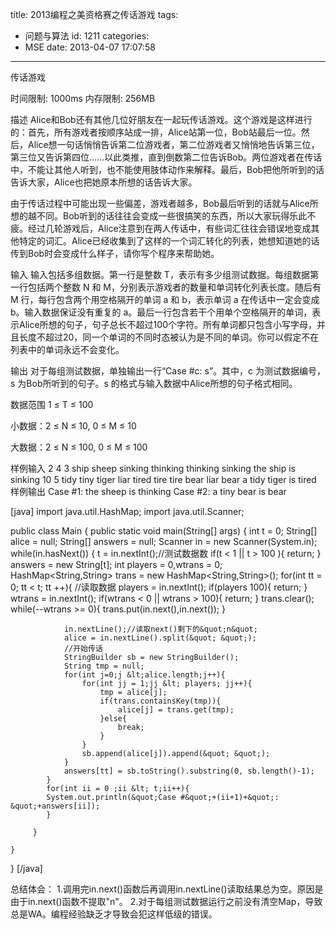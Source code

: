 title: 2013编程之美资格赛之传话游戏
tags:
  - 问题与算法
id: 1211
categories:
  - MSE
date: 2013-04-07 17:07:58
---

传话游戏

时间限制: 1000ms 内存限制: 256MB

描述
Alice和Bob还有其他几位好朋友在一起玩传话游戏。这个游戏是这样进行的：首先，所有游戏者按顺序站成一排，Alice站第一位，Bob站最后一位。然后，Alice想一句话悄悄告诉第二位游戏者，第二位游戏者又悄悄地告诉第三位，第三位又告诉第四位……以此类推，直到倒数第二位告诉Bob。两位游戏者在传话中，不能让其他人听到，也不能使用肢体动作来解释。最后，Bob把他所听到的话告诉大家，Alice也把她原本所想的话告诉大家。

由于传话过程中可能出现一些偏差，游戏者越多，Bob最后听到的话就与Alice所想的越不同。Bob听到的话往往会变成一些很搞笑的东西，所以大家玩得乐此不疲。经过几轮游戏后，Alice注意到在两人传话中，有些词汇往往会错误地变成其他特定的词汇。Alice已经收集到了这样的一个词汇转化的列表，她想知道她的话传到Bob时会变成什么样子，请你写个程序来帮助她。

输入
输入包括多组数据。第一行是整数 T，表示有多少组测试数据。每组数据第一行包括两个整数 N 和 M，分别表示游戏者的数量和单词转化列表长度。随后有 M 行，每行包含两个用空格隔开的单词 a 和 b，表示单词 a 在传话中一定会变成 b。输入数据保证没有重复的 a。最后一行包含若干个用单个空格隔开的单词，表示Alice所想的句子，句子总长不超过100个字符。所有单词都只包含小写字母，并且长度不超过20，同一个单词的不同时态被认为是不同的单词。你可以假定不在列表中的单词永远不会变化。

输出
对于每组测试数据，单独输出一行“Case #c: s”。其中，c 为测试数据编号，s 为Bob所听到的句子。s 的格式与输入数据中Alice所想的句子格式相同。

数据范围
1 ≤ T ≤ 100

小数据：2 ≤ N ≤ 10, 0 ≤ M ≤ 10

大数据：2 ≤ N ≤ 100, 0 ≤ M ≤ 100

样例输入
2
4 3
ship sheep
sinking thinking
thinking sinking
the ship is sinking
10 5
tidy tiny
tiger liar
tired tire
tire bear
liar bear
a tidy tiger is tired
样例输出
Case #1: the sheep is thinking
Case #2: a tiny bear is bear

[java]
import java.util.HashMap;
import java.util.Scanner;

public class Main {
    public static void main(String[] args) {
        int t = 0;
    	String[] alice = null;
    	String[] answers = null;
        Scanner in = new Scanner(System.in);
        while(in.hasNext()) {
        	t = in.nextInt();//测试数据数
        	if(t &lt; 1 || t &gt; 100	){
        		return;
        	}
        	answers = new String[t];
        	int players = 0,wtrans = 0;
        	HashMap&lt;String,String&gt; trans = new HashMap&lt;String,String&gt;();
        	for(int tt = 0; tt &lt; t; tt ++){
        		//读取数据
        		players = in.nextInt();
        		if(players  100){
        			return;
        		}
                wtrans = in.nextInt();
                if(wtrans &lt; 0 || wtrans &gt; 100){
                	return;
                }
                trans.clear();
                while(--wtrans &gt;= 0){
                	trans.put(in.next(),in.next());
                }

                in.nextLine();//读取next()剩下的&quot;n&quot;
                alice = in.nextLine().split(&quot; &quot;);
                //开始传话
                StringBuilder sb = new StringBuilder();
                String tmp = null;
                for(int j=0;j &lt;alice.length;j++){
                	for(int jj = 1;jj &lt; players; jj++){
                		tmp = alice[j];
                		if(trans.containsKey(tmp)){
                			alice[j] = trans.get(tmp);
                		}else{
                			break;
                		}
                	}
                	sb.append(alice[j]).append(&quot; &quot;);
                }
                answers[tt] = sb.toString().substring(0, sb.length()-1);
        	}
        	for(int ii = 0 ;ii &lt; t;ii++){
    		System.out.println(&quot;Case #&quot;+(ii+1)+&quot;: &quot;+answers[ii]);
        	}

         }

    }
}
[/java]

总结体会：
1.调用完in.next()函数后再调用in.nextLine()读取结果总为空。原因是由于in.next()函数不提取"n"。
2.对于每组测试数据运行之前没有清空Map，导致总是WA。编程经验缺乏才导致会犯这样低级的错误。</pre>